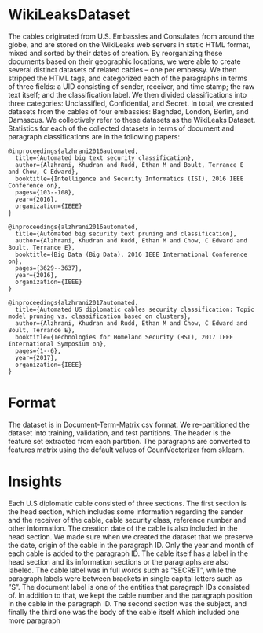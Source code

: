 # WikiLeaksDataset



The cables originated from U.S. Embassies and Consulates from around the globe, and are stored on the WikiLeaks web servers  in static HTML format, mixed and sorted by their dates of creation. By reorganizing these documents based on their geographic locations, we were able to create several distinct datasets of related cables – one per embassy. We then stripped the HTML tags, and categorized each of the paragraphs in terms of three fields: a UID consisting of sender, receiver, and time stamp; the raw text itself; and the classification label. We then divided classifications into three categories: Unclassified, Confidential, and Secret. In total, we created datasets from
the cables of four embassies: Baghdad, London, Berlin, and Damascus. We collectively refer to these datasets as the WikiLeaks Dataset. Statistics for each of the collected datasets in terms of document and paragraph classifications are in the following papers: 


```
@inproceedings{alzhrani2016automated,
  title={Automated big text security classification},
  author={Alzhrani, Khudran and Rudd, Ethan M and Boult, Terrance E and Chow, C Edward},
  booktitle={Intelligence and Security Informatics (ISI), 2016 IEEE Conference on},
  pages={103--108},
  year={2016},
  organization={IEEE}
}
```


```
@inproceedings{alzhrani2016automated,
  title={Automated big security text pruning and classification},
  author={Alzhrani, Khudran and Rudd, Ethan M and Chow, C Edward and Boult, Terrance E},
  booktitle={Big Data (Big Data), 2016 IEEE International Conference on},
  pages={3629--3637},
  year={2016},
  organization={IEEE}
}
```
```
@inproceedings{alzhrani2017automated,
  title={Automated US diplomatic cables security classification: Topic model pruning vs. classification based on clusters},
  author={Alzhrani, Khudran and Rudd, Ethan M and Chow, C Edward and Boult, Terrance E},
  booktitle={Technologies for Homeland Security (HST), 2017 IEEE International Symposium on},
  pages={1--6},
  year={2017},
  organization={IEEE}
}
```


# Format
The dataset is in Document-Term-Matrix csv format. We re-partitioned the dataset into training, validation, and test partitions.  The header is the feature set extracted from each partition. The paragraphs are converted to features matrix using the default values of CountVectorizer from sklearn.  


# Insights 
Each U.S diplomatic cable consisted of three sections. The first section is the head section, which includes some information regarding the sender and the receiver of the cable, cable security class, reference number and other information. The creation date of the cable is also included in the head section. We made sure when we created the dataset that we preserve the date, origin of the cable in the paragraph ID. Only the year and month of each cable is added to the paragraph ID. The cable itself has a label in the head section and its information sections or the paragraphs are also labeled. The cable label was in full words such as ”SECRET”, while the paragraph labels were between brackets in single capital letters such as ”S”. The document label is one of the entities that paragraph IDs consisted of. In addition to that, we kept the cable number and the paragraph position in the cable in the paragraph ID. The second section was the subject, and finally the third one was the body of the cable itself which included one more  paragraph

